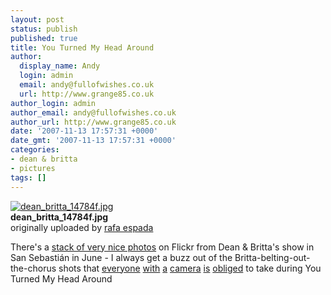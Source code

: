 ```yaml
---
layout: post
status: publish
published: true
title: You Turned My Head Around
author:
  display_name: Andy
  login: admin
  email: andy@fullofwishes.co.uk
  url: http://www.grange85.co.uk
author_login: admin
author_email: andy@fullofwishes.co.uk
author_url: http://www.grange85.co.uk
date: '2007-11-13 17:57:31 +0000'
date_gmt: '2007-11-13 17:57:31 +0000'
categories:
- dean & britta
- pictures
tags: []
---
```

<div class="imagebox-a"><a href="http://www.flickr.com/photos/rafaespada/1973300616/" title="Photo Sharing"><img src="http://farm3.static.flickr.com/2012/1973300616_e9b78d6deb_m.jpg" alt="dean_britta_14784f.jpg" /></a><br/><strong>dean_britta_14784f.jpg</strong><br/>originally uploaded by <a href="http://www.flickr.com/people/rafaespada/">rafa espada</a></div>
<div>
<p>There's a <a href="http://www.flickr.com/photos/rafaespada/sets/72157603097069651/">stack of very nice photos</a> on Flickr from Dean & Britta's show in San Sebastián in June - I always get a buzz out of the Britta-belting-out-the-chorus shots that <a href="http://www.flickr.com/photos/kirstiecat/424166437/">everyone</a> <a href="http://www.flickr.com/photos/chromewaves/419683410/">with</a> <a href="http://www.flickr.com/photos/kubacheck/795307064/">a</a> <a href="http://www.flickr.com/photos/grange85/572149511/">camera</a> <a href="http://www.flickr.com/photos/sundancelee/1046197273/">is</a> <a href="http://www.flickr.com/photos/tammylo/528095272/">obliged</a> to take during You Turned My Head Around</p>
<p><br clear="right"/>
</div>
